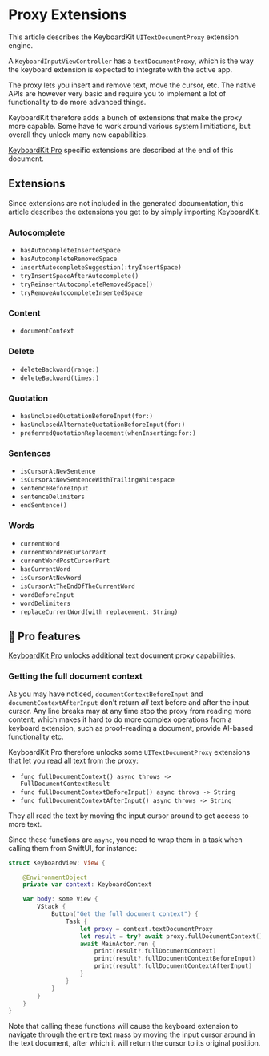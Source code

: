 # Proxy Extensions

This article describes the KeyboardKit `UITextDocumentProxy` extension engine.

A ``KeyboardInputViewController`` has a `textDocumentProxy`, which is the way the keyboard extension is expected to integrate with the active app. 

The proxy lets you insert and remove text, move the cursor, etc. The native APIs are however very basic and require you to implement a lot of functionality to do more advanced things. 

KeyboardKit therefore adds a bunch of extensions that make the proxy more capable. Some have to work around various system limitiations, but overall they unlock many new capabilities. 

[KeyboardKit Pro][Pro] specific extensions are described at the end of this document.



## Extensions

Since extensions are not included in the generated documentation, this article describes the extensions you get to by simply importing KeyboardKit.


### Autocomplete

- `hasAutocompleteInsertedSpace`
- `hasAutocompleteRemovedSpace`
- `insertAutocompleteSuggestion(:tryInsertSpace)`
- `tryInsertSpaceAfterAutocomplete()`
- `tryReinsertAutocompleteRemovedSpace()`
- `tryRemoveAutocompleteInsertedSpace`

### Content

- `documentContext`

### Delete

- `deleteBackward(range:)`
- `deleteBackward(times:)`

### Quotation

- `hasUnclosedQuotationBeforeInput(for:)`
- `hasUnclosedAlternateQuotationBeforeInput(for:)`
- `preferredQuotationReplacement(whenInserting:for:)`

### Sentences

- `isCursorAtNewSentence`
- `isCursorAtNewSentenceWithTrailingWhitespace`
- `sentenceBeforeInput`
- `sentenceDelimiters`
- `endSentence()`

### Words

- `currentWord`
- `currentWordPreCursorPart`
- `currentWordPostCursorPart`
- `hasCurrentWord`
- `isCursorAtNewWord`
- `isCursorAtTheEndOfTheCurrentWord`
- `wordBeforeInput`
- `wordDelimiters`
- `replaceCurrentWord(with replacement: String)`



## 👑 Pro features

[KeyboardKit Pro][Pro] unlocks additional text document proxy capabilities.


### Getting the full document context

As you may have noticed, `documentContextBeforeInput` and `documentContextAfterInput` don't return *all* text before and after the input cursor. Any line breaks may at any time stop the proxy from reading more content, which makes it hard to do more complex operations from a keyboard extension, such as proof-reading a document, provide AI-based functionality etc.

KeyboardKit Pro therefore unlocks some `UITextDocumentProxy` extensions that let you read all text from the proxy:

- `func fullDocumentContext() async throws -> FullDocumentContextResult`
- `func fullDocumentContextBeforeInput() async throws -> String`
- `func fullDocumentContextAfterInput() async throws -> String`

They all read the text by moving the input cursor around to get access to more text.

Since these functions are `async`, you need to wrap them in a task when calling them from SwiftUI, for instance:

```swift
struct KeyboardView: View {

    @EnvironmentObject
    private var context: KeyboardContext

    var body: some View {
        VStack {
            Button("Get the full document context") {
                Task {
                    let proxy = context.textDocumentProxy
                    let result = try? await proxy.fullDocumentContext()
                    await MainActor.run {
                        print(result?.fullDocumentContext)
                        print(result?.fullDocumentContextBeforeInput)
                        print(result?.fullDocumentContextAfterInput)
                    }
                }
            }
        }
    }
}
```

Note that calling these functions will cause the keyboard extension to navigate through the entire text mass by moving the input cursor around in the text document, after which it will return the cursor to its original position.



[Pro]: https://github.com/KeyboardKit/KeyboardKitPro
